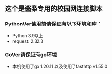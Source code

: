 ## 这个是酱梨专用的校园网连接脚本
### PythonVer使用前请保证有以下环境和库：
 - Python 3.9以上
 - request: 2.32.3
### GoVer请保证有go环境
 - 本机使用了go 1.20.11 以及使用了fasthttp v1.55.0